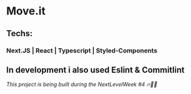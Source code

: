 # Move.it

## Techs:
### Next.JS | React | Typescript | Styled-Components

## In development i also used Eslint & Commitlint

*This project is being built during the NextLevelWeek #4 🔥👨‍💻*